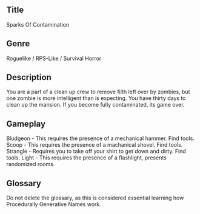 ## Title
Sparks Of Contamination

## Genre
Roguelike / RPS-Like / Survival Horror

## Description
You are a part of a clean up crew to remove filth left over by zombies, but one zombie is more intelligent than is expecting. You have thirty days to clean up the mansion. If you become fully contaminated, its game over.

## Gameplay
Bludgeon - This requires the presence of a mechanical hammer. Find tools.
Scoop    - This requires the presence of a machanical shovel. Find tools.
Strangle - Requires you to take off your shirt to get down and dirty. Find tools.
Light    - This requires the presence of a flashlight, presents randomized rooms.

## Glossary
Do not delete the glossary, as this is considered essential learning how Procedurally Generative Names work.
